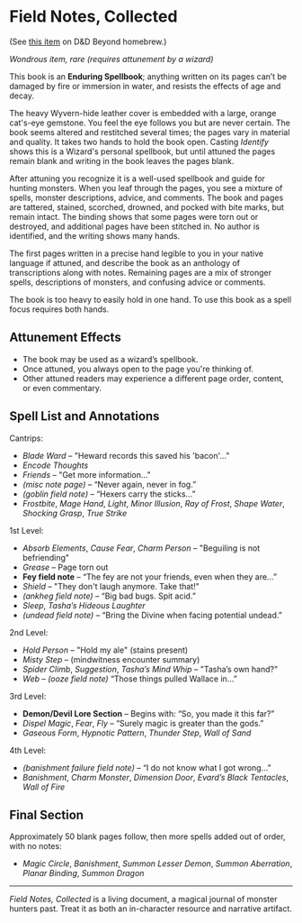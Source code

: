 # Field Notes, Collected

(See [this
item](https://www.dndbeyond.com/magic-items/10084424-field-notes-collected) on
D&D Beyond homebrew.)

*Wondrous item, rare (requires attunement by a wizard)*

This book is an **Enduring Spellbook**; anything written on its pages can’t be
damaged by fire or immersion in water, and resists the effects of age and
decay.

The heavy Wyvern-hide leather cover is embedded with a large, orange cat's-eye
gemstone. You feel the eye follows you but are never certain. The book seems
altered and restitched several times; the pages vary in material and quality.
It takes two hands to hold the book open. Casting *Identify* shows this is a
Wizard's personal spellbook, but until attuned the pages remain blank and
writing in the book leaves the pages blank.

After attuning you recognize it is a well-used spellbook and guide for hunting
monsters. When you leaf through the pages, you see a mixture of spells,
monster descriptions, advice, and comments. The book and pages are tattered,
stained, scorched, drowned, and pocked with bite marks, but remain intact. The
binding shows that some pages were torn out or destroyed, and additional pages
have been stitched in. No author is identified, and the writing shows many
hands.

The first pages written in a precise hand legible to you in your native
language if attuned, and describe the book as an anthology of transcriptions
along with notes. Remaining pages are a mix of stronger spells, descriptions
of monsters, and confusing advice or comments.

The book is too heavy to easily hold in one hand. To use this book as a spell
focus requires both hands.

## Attunement Effects

- The book may be used as a wizard’s spellbook.
- Once attuned, you always open to the page you're thinking of.
- Other attuned readers may experience a different page order, content, or
  even commentary.

## Spell List and Annotations

Cantrips:

- *Blade Ward* – "Heward records this saved his 'bacon'..."
- *Encode Thoughts*
- *Friends* – "Get more information..."
- *(misc note page)* – “Never again, never in fog.”
- *(goblin field note)* – “Hexers carry the sticks…”
- *Frostbite*, *Mage Hand*, *Light*, *Minor Illusion*, *Ray of Frost*, *Shape
  Water*, *Shocking Grasp*, *True Strike*

1st Level:

- *Absorb Elements*, *Cause Fear*, *Charm Person* – "Beguiling is not
  befriending"
- *Grease* – Page torn out
- **Fey field note** – “The fey are not your friends, even when they are...”
- *Shield* – "They don't laugh anymore. Take that!"
- *(ankheg field note)* – “Big bad bugs. Spit acid.”
- *Sleep*, *Tasha’s Hideous Laughter*
- *(undead field note)* – “Bring the Divine when facing potential undead.”

2nd Level:

- *Hold Person* – "Hold my ale" (stains present)
- *Misty Step* – (mindwitness encounter summary)
- *Spider Climb*, *Suggestion*, *Tasha’s Mind Whip* – "Tasha’s own hand?"
- *Web* – *(ooze field note)* “Those things pulled Wallace in…”

3rd Level:

- **Demon/Devil Lore Section** – Begins with: “So, you made it this far?”
- *Dispel Magic*, *Fear*, *Fly* – “Surely magic is greater than the gods.”
- *Gaseous Form*, *Hypnotic Pattern*, *Thunder Step*, *Wall of Sand*

4th Level:

- *(banishment failure field note)* – “I do not know what I got wrong...”
- *Banishment*, *Charm Monster*, *Dimension Door*, *Evard’s Black Tentacles*,
  *Wall of Fire*

## Final Section

Approximately 50 blank pages follow, then more spells added out of order, with
no notes:

- *Magic Circle*, *Banishment*, *Summon Lesser Demon*, *Summon Aberration*, *Planar Binding*, *Summon Dragon*

---

*Field Notes, Collected* is a living document, a magical journal of monster
hunters past. Treat it as both an in-character resource and narrative
artifact.

